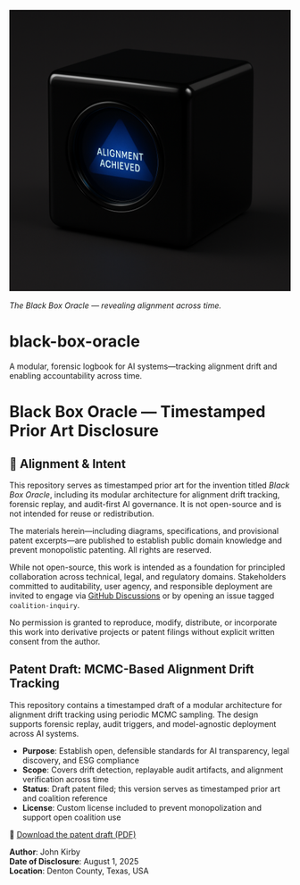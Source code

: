 ![Alignment Achieved Cube](Alignment-achieved-cube.png)

*The Black Box Oracle — revealing alignment across time.*

# black-box-oracle
A modular, forensic logbook for AI systems—tracking alignment drift and enabling accountability across time.

# Black Box Oracle — Timestamped Prior Art Disclosure

## 🧭 Alignment & Intent

This repository serves as timestamped prior art for the invention titled *Black Box Oracle*, including its modular architecture for alignment drift tracking, forensic replay, and audit-first AI governance. It is not open-source and is not intended for reuse or redistribution.

The materials herein—including diagrams, specifications, and provisional patent excerpts—are published to establish public domain knowledge and prevent monopolistic patenting. All rights are reserved.

While not open-source, this work is intended as a foundation for principled collaboration across technical, legal, and regulatory domains. Stakeholders committed to auditability, user agency, and responsible deployment are invited to engage via [GitHub Discussions](#) or by opening an issue tagged `coalition-inquiry`.

No permission is granted to reproduce, modify, distribute, or incorporate this work into derivative projects or patent filings without explicit written consent from the author.

## Patent Draft: MCMC-Based Alignment Drift Tracking

This repository contains a timestamped draft of a modular architecture for alignment drift tracking using periodic MCMC sampling. The design supports forensic replay, audit triggers, and model-agnostic deployment across AI systems.

- **Purpose**: Establish open, defensible standards for AI transparency, legal discovery, and ESG compliance
- **Scope**: Covers drift detection, replayable audit artifacts, and alignment verification across time
- **Status**: Draft patent filed; this version serves as timestamped prior art and coalition reference
- **License**: Custom license included to prevent monopolization and support open coalition use

📎 [Download the patent draft (PDF)](patent-draft-v1.pdf)

**Author**: John Kirby  
**Date of Disclosure**: August 1, 2025  
**Location**: Denton County, Texas, USA
